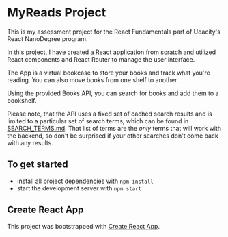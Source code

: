 # MyReads Project

This is my assessment project for the React Fundamentals part of Udacity's React NanoDegree program. 

In this project, I have created a React application from scratch and utilized React components and React Router to manage the user interface.

The App is a virtual bookcase to store your books and track what you're reading. 
You can also move books from one shelf to another.

Using the provided Books API, you can search for books and add them to a bookshelf. 

Please note, that the API uses a fixed set of cached search results and is limited to a particular set of search terms, which can be found in [SEARCH_TERMS.md](SEARCH_TERMS.md). That list of terms are the _only_ terms that will work with the backend, so don't be surprised if your other searches don't come back with any results.

## To get started

* install all project dependencies with `npm install`
* start the development server with `npm start`

## Create React App

This project was bootstrapped with [Create React App](https://github.com/facebookincubator/create-react-app). 
